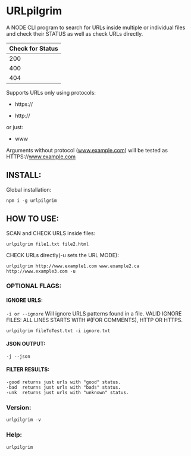 # URLpilgrim

A NODE CLI program to search for URLs inside multiple or individual files and check their STATUS as well as check URLs directly.

Check for Status|
----------------|
200|
400|
404|
 
Supports URLs only using protocols:
* https://

* http://

or just:

* www

Arguments without protocol (www.example.com) will be tested as HTTPS://www.example.com

## INSTALL:
Global installation:
```
npm i -g urlpilgrim
```
## HOW TO USE:

SCAN and CHECK URLS inside files:
```
urlpilgrim file1.txt file2.html 
```
CHECK URLs directly(-u sets the URL MODE):
```
urlpilgrim http://www.example1.com www.example2.ca http://www.example3.com -u
```
### OPTIONAL FLAGS:

#### IGNORE URLS:
``` -i or --ignore ```
Will ignore URLS patterns found in a file. 
VALID IGNORE FILES: ALL LINES STARTS WITH #(FOR COMMENTS), HTTP OR HTTPS. 
``` 
urlpilgrim fileToTest.txt -i ignore.txt 
```
#### JSON OUTPUT:

```
-j --json
```

#### FILTER RESULTS:

```
-good returns just urls with "good" status.
-bad  returns just urls with "bads" status.
-unk  returns just urls with "unknown" status.
```
### Version:
```
urlpilgrim -v  
```
### Help:
```
urlpilgrim
```
